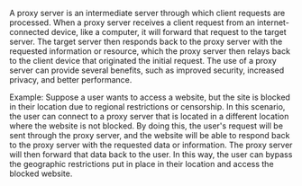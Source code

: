 

A proxy server is an intermediate server through which client requests are processed. When a proxy server receives a client request from an internet-connected device, like a computer, it will forward that request to the target server. The target server then responds back to the proxy server with the requested information or resource, which the proxy server then relays back to the client device that originated the initial request. The use of a proxy server can provide several benefits, such as improved security, increased privacy, and better performance.

Example: 
Suppose a user wants to access a website, but the site is blocked in their location due to regional restrictions or censorship. In this scenario, the user can connect to a proxy server that is located in a different location where the website is not blocked. By doing this, the user's request will be sent through the proxy server, and the website will be able to respond back to the proxy server with the requested data or information. The proxy server will then forward that data back to the user. In this way, the user can bypass the geographic restrictions put in place in their location and access the blocked website.